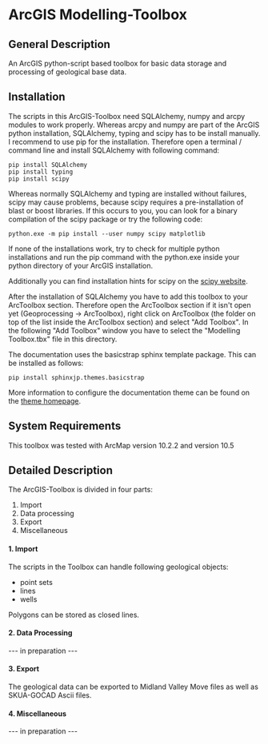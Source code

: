 # ArcGIS Modelling-Toolbox

## General Description

An ArcGIS python-script based toolbox for basic data storage and processing of geological base data.

## Installation

The scripts in this ArcGIS-Toolbox need SQLAlchemy, numpy and arcpy modules to work properly. Whereas arcpy and numpy are part of the ArcGIS python installation, SQLAlchemy, typing and scipy has to be install manually. I recommend to use pip for the installation. Therefore open a terminal / command line and install SQLAlchemy with following command:

  
```
pip install SQLAlchemy
pip install typing
pip install scipy
```

Whereas normally SQLAlchemy and typing are installed without failures, scipy may cause problems, because scipy requires a pre-installation of blast or boost libraries. If this occurs to you, you can look for a binary compilation of the scipy package or try the following code:

```
python.exe -m pip install --user numpy scipy matplotlib
```

If none of the installations work, try to check for multiple python installations and run the pip command with the python.exe inside your python directory of your ArcGIS installation.

Additionally you can find installation hints for scipy on the [scipy website](https://www.scipy.org/install.html).

After the installation of SQLAlchemy you have to add this toolbox to your ArcToolbox section. Therefore open the ArcToolbox section if it isn't open yet (Geoprocessing -> ArcToolbox), right click on ArcToolbox (the folder on top of the list inside the ArcToolbox section) and select "Add Toolbox". In the following "Add Toolbox" window you have to select the "Modelling Toolbox.tbx" file in this directory.

The documentation uses the basicstrap sphinx template package. This can be installed as follows: 

```
pip install sphinxjp.themes.basicstrap
```

More information to configure the documentation theme can be found on the [theme homepage](https://pythonhosted.org/sphinxjp.themes.basicstrap/index.html).

## System Requirements

This toolbox was tested with ArcMap version 10.2.2 and version 10.5

## Detailed Description

The ArcGIS-Toolbox is divided in four parts:

1. Import
2. Data processing
3. Export
4. Miscellaneous

#### 1. Import

The scripts in the Toolbox can handle following geological objects:
- point sets
- lines
- wells

Polygons can be stored as closed lines. 

#### 2. Data Processing

--- in preparation ---

#### 3. Export

The geological data can be exported to Midland Valley Move files as well as SKUA-GOCAD Ascii files.

#### 4. Miscellaneous

--- in preparation ---
